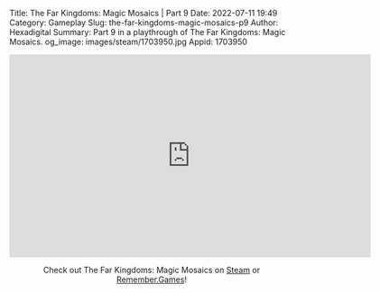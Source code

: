 Title: The Far Kingdoms: Magic Mosaics | Part 9
Date: 2022-07-11 19:49
Category: Gameplay
Slug: the-far-kingdoms-magic-mosaics-p9
Author: Hexadigital
Summary: Part 9 in a playthrough of The Far Kingdoms: Magic Mosaics.
og_image: images/steam/1703950.jpg
Appid: 1703950

<center><iframe src="https://www.youtube.com/embed/hrYXBICq5Hw?feature=oembed" allow="accelerometer; autoplay; encrypted-media; gyroscope; picture-in-picture" width="640" height="360" frameborder="0"></iframe>

Check out The Far Kingdoms: Magic Mosaics on [Steam](https://store.steampowered.com/app/1703950/?curator_clanid=34633900) or [Remember.Games](https://remember.games/game/1211/)!</center>

